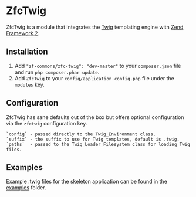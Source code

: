 ZfcTwig
=======
ZfcTwig is a module that integrates the [Twig](http://twig.sensiolabs.org) templating engine with
[Zend Framework 2](http://framework.zend.com).

Installation
------------
 1. Add `"zf-commons/zfc-twig": "dev-master"` to your `composer.json` file and run `php composer.phar update`.
 2. Add `ZfcTwig` to your `config/application.config.php` file under the `modules` key.

Configuration
-------------
ZfcTwig has sane defaults out of the box but offers optional configuration via the `zfctwig` configuration key.

    `config` - passed directly to the Twig_Environment class.
    `suffix` - the suffix to use for Twig templates, default is .twig.
    `paths`  - passed to the Twig_Loader_Filesystem class for loading Twig files.

Examples
--------
Example .twig files for the skeleton application can be found in the
[examples](https://github.com/ZF-Commons/ZfcTwig/tree/master/examples) folder.